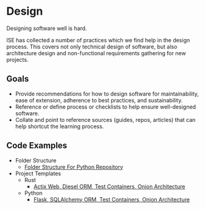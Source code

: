# Design

Designing software well is hard.

ISE has collected a number of practices which we find help in the design process.
This covers not only technical design of software, but also architecture design and non-functional requirements gathering for new projects.

## Goals

- Provide recommendations for how to design software for maintainability, ease of extension, adherence to best practices, and sustainability.
- Reference or define process or checklists to help ensure well-designed software.
- Collate and point to reference sources (guides, repos, articles) that can help shortcut the learning process.

## Code Examples

- Folder Structure
  - [Folder Structure For Python Repository](https://github.com/microsoft/cookiecutter_template_for_python)
- Project Templates
  - Rust
    - [Actix Web, Diesel ORM, Test Containers, Onion Architecture](https://github.com/microsoft/cookiecutter-rust-actix-clean-architecture)
  - Python
    - [Flask, SQLAlchemy ORM, Test Containers, Onion Architecture](https://github.com/microsoft/cookiecutter-python-flask-clean-architecture)

